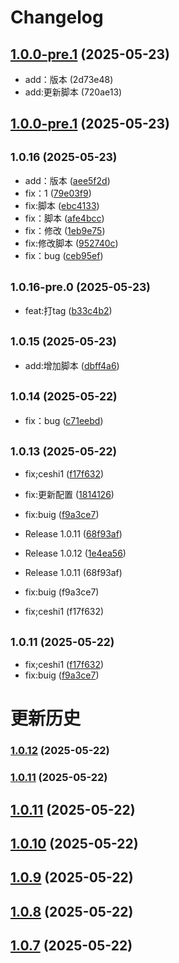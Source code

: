 # Changelog

## [1.0.0-pre.1](https://github.com/cypcypcyp123/OurYun_log_test/compare/v1.0.0-pre.0...v1.0.0-pre.1) (2025-05-23)

* add：版本 (2d73e48)
* add:更新脚本 (720ae13)

## [1.0.0-pre.1](https://github.com/cypcypcyp123/OurYun_log_test/compare/v1.0.16...v1.0.0-pre.1) (2025-05-23)

## <small>1.0.16 (2025-05-23)</small>

* add：版本 ([aee5f2d](https://github.com/cypcypcyp123/OurYun_log_test/commit/aee5f2d))
* fix：1 ([79e03f9](https://github.com/cypcypcyp123/OurYun_log_test/commit/79e03f9))
* fix:脚本 ([ebc4133](https://github.com/cypcypcyp123/OurYun_log_test/commit/ebc4133))
* fix：脚本 ([afe4bcc](https://github.com/cypcypcyp123/OurYun_log_test/commit/afe4bcc))
* fix：修改 ([1eb9e75](https://github.com/cypcypcyp123/OurYun_log_test/commit/1eb9e75))
* fix:修改脚本 ([952740c](https://github.com/cypcypcyp123/OurYun_log_test/commit/952740c))
* fix：bug ([ceb95ef](https://github.com/cypcypcyp123/OurYun_log_test/commit/ceb95ef))

## <small>1.0.16-pre.0 (2025-05-23)</small>

* feat:打tag ([b33c4b2](https://github.com/cypcypcyp123/OurYun_log_test/commit/b33c4b2))

## <small>1.0.15 (2025-05-23)</small>

* add:增加脚本 ([dbff4a6](https://github.com/cypcypcyp123/OurYun_log_test/commit/dbff4a6))

## <small>1.0.14 (2025-05-22)</small>

* fix：bug ([c71eebd](https://github.com/cypcypcyp123/OurYun_log_test/commit/c71eebd))

## <small>1.0.13 (2025-05-22)</small>

* fix;ceshi1 ([f17f632](https://github.com/cypcypcyp123/OurYun_log_test/commit/f17f632))
* fix:更新配置 ([1814126](https://github.com/cypcypcyp123/OurYun_log_test/commit/1814126))
* fix:buig ([f9a3ce7](https://github.com/cypcypcyp123/OurYun_log_test/commit/f9a3ce7))
* Release 1.0.11 ([68f93af](https://github.com/cypcypcyp123/OurYun_log_test/commit/68f93af))
* Release 1.0.12 ([1e4ea56](https://github.com/cypcypcyp123/OurYun_log_test/commit/1e4ea56))

* Release 1.0.11 (68f93af)
* fix:buig (f9a3ce7)
* fix;ceshi1 (f17f632)

## <small>1.0.11 (2025-05-22)</small>

* fix;ceshi1 ([f17f632](https://github.com/cypcypcyp123/OurYun_log_test/commit/f17f632))
* fix:buig ([f9a3ce7](https://github.com/cypcypcyp123/OurYun_log_test/commit/f9a3ce7))

# 更新历史 


### [1.0.12](https://github.com/cypcypcyp123/OurYun_log_test/compare/v1.0.11...v1.0.12) (2025-05-22)

### [1.0.11](https://github.com/cypcypcyp123/OurYun_log_test/compare/v1.0.10...v1.0.11) (2025-05-22)

## [1.0.11](https://github.com/cypcypcyp123/OurYun_log_test/compare/v1.0.10...v1.0.11) (2025-05-22)

## [1.0.10](https://github.com/cypcypcyp123/OurYun_log_test/compare/v1.0.9...v1.0.10) (2025-05-22)

## [1.0.9](https://github.com/cypcypcyp123/OurYun_log_test/compare/v1.0.8...v1.0.9) (2025-05-22)

## [1.0.8](https://github.com/cypcypcyp123/OurYun_log_test/compare/v1.0.7...v1.0.8) (2025-05-22)

## [1.0.7](https://github.com/cypcypcyp123/OurYun_log_test/compare/v1.0.6...v1.0.7) (2025-05-22)
